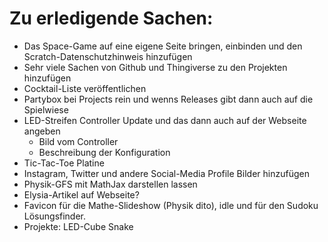 # Zu erledigende Sachen:

- Das Space-Game auf eine eigene Seite bringen, einbinden und den Scratch-Datenschutzhinweis hinzufügen
- Sehr viele Sachen von Github und Thingiverse zu den Projekten hinzufügen
- Cocktail-Liste veröffentlichen
- Partybox bei Projects rein und wenns Releases gibt dann auch auf die Spielwiese
- LED-Streifen Controller Update und das dann auch auf der Webseite angeben
    - Bild vom Controller
    - Beschreibung der Konfiguration
- Tic-Tac-Toe Platine
- Instagram, Twitter und andere Social-Media Profile Bilder hinzufügen
- Physik-GFS mit MathJax darstellen lassen
- Elysia-Artikel auf Webseite?
- Favicon für die Mathe-Slideshow (Physik dito), idle und für den Sudoku Lösungsfinder.
- Projekte: LED-Cube Snake